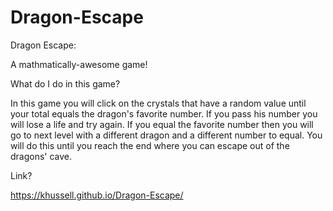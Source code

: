 # Dragon-Escape
Dragon Escape:

A mathmatically-awesome game!

What do I do in this game?

In this game you will click on the crystals that have a random value until your total equals the dragon's favorite number. If you pass his number you will lose a life and try again. If you equal the favorite number then you will go to next level with a different dragon and a different number to equal. You will do this until you reach the end where you can escape out of the dragons' cave.

Link?

https://khussell.github.io/Dragon-Escape/
